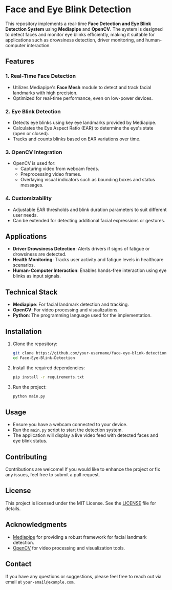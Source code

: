 # Face and Eye Blink Detection

This repository implements a real-time **Face Detection and Eye Blink Detection System** using **Mediapipe** and **OpenCV**. The system is designed to detect faces and monitor eye blinks efficiently, making it suitable for applications such as drowsiness detection, driver monitoring, and human-computer interaction.

## Features

### 1. Real-Time Face Detection
- Utilizes Mediapipe's **Face Mesh** module to detect and track facial landmarks with high precision.
- Optimized for real-time performance, even on low-power devices.

### 2. Eye Blink Detection
- Detects eye blinks using key eye landmarks provided by Mediapipe.
- Calculates the Eye Aspect Ratio (EAR) to determine the eye's state (open or closed).
- Tracks and counts blinks based on EAR variations over time.

### 3. OpenCV Integration
- OpenCV is used for:
  - Capturing video from webcam feeds.
  - Preprocessing video frames.
  - Overlaying visual indicators such as bounding boxes and status messages.

### 4. Customizability
- Adjustable EAR thresholds and blink duration parameters to suit different user needs.
- Can be extended for detecting additional facial expressions or gestures.

## Applications
- **Driver Drowsiness Detection**: Alerts drivers if signs of fatigue or drowsiness are detected.
- **Health Monitoring**: Tracks user activity and fatigue levels in healthcare scenarios.
- **Human-Computer Interaction**: Enables hands-free interaction using eye blinks as input signals.

## Technical Stack
- **Mediapipe**: For facial landmark detection and tracking.
- **OpenCV**: For video processing and visualizations.
- **Python**: The programming language used for the implementation.

## Installation

1. Clone the repository:
   ```bash
   git clone https://github.com/your-username/face-eye-blink-detection.git
   cd Face-Eye-Blink-Detection
   ```

2. Install the required dependencies:
   ```bash
   pip install -r requirements.txt
   ```

3. Run the project:
   ```bash
   python main.py
   ```

## Usage
- Ensure you have a webcam connected to your device.
- Run the `main.py` script to start the detection system.
- The application will display a live video feed with detected faces and eye blink status.

## Contributing
Contributions are welcome! If you would like to enhance the project or fix any issues, feel free to submit a pull request.

## License
This project is licensed under the MIT License. See the [LICENSE](LICENSE) file for details.

## Acknowledgments
- [Mediapipe](https://mediapipe.dev) for providing a robust framework for facial landmark detection.
- [OpenCV](https://opencv.org) for video processing and visualization tools.

## Contact
If you have any questions or suggestions, please feel free to reach out via email at `your-email@example.com`.

